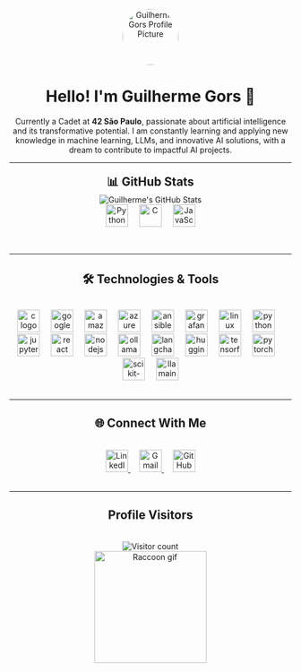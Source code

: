 <p align="center">
<img src="https://avatars.githubusercontent.com/u/74635661?v=4" width="100" height="100" alt="Guilherme Gors Profile Picture" style="border-radius: 50%;">
</p>

<h1 align="center">Hello! I'm Guilherme Gors 👋</h1>

<p align="center">
Currently a Cadet at <strong>42 São Paulo</strong>, passionate about artificial intelligence and its transformative potential. I am constantly learning and applying new knowledge in machine learning, LLMs, and innovative AI solutions, with a dream to contribute to impactful AI projects.
</p>

<div style="line-height: 0.5;">
<hr>
<h2 align="center">📊 GitHub Stats</h2>
</div>
<p align="center">
<!-- GitHub Stats Card -->
<img src="https://github-readme-stats.vercel.app/api?username=GuilhermeGors&show_icons=true&theme=merko&hide_border=true&count_private=true" alt="Guilherme's GitHub Stats" />
<br/>
<!-- Top Languages Badges -->
<img src="https://img.shields.io/badge/Python-3776AB?logo=python&logoColor=white&style=for-the-badge" height="40" alt="Python" />
<img width="12" />
<img src="https://img.shields.io/badge/C-A8B9CC?logo=c&logoColor=black&style=for-the-badge" height="40" alt="C" />
<img width="12" />
<img src="https://img.shields.io/badge/JavaScript-F7DF1E?logo=javascript&logoColor=black&style=for-the-badge" height="40" alt="JavaScript" />
</p>

<br>
<hr>
<h2 align="center">🛠️ Technologies & Tools</h2>
<br>

<div align="center">
<img src="https://img.shields.io/badge/C-A8B9CC?logo=c&logoColor=black&style=for-the-badge" height="40" alt="c logo" />
<img width="12" />
<img src="https://img.shields.io/badge/Google Cloud-4285F4?logo=googlecloud&logoColor=white&style=for-the-badge" height="40" alt="googlecloud logo" />
<img width="12" />
<img src="https://img.shields.io/badge/Amazon AWS-232F3E?logo=amazonaws&logoColor=white&style=for-the-badge" height="40" alt="amazonwebservices logo" />
<img width="12" />
<img src="https://img.shields.io/badge/Microsoft Azure-0078D4?logo=microsoftazure&logoColor=white&style=for-the-badge" height="40" alt="azure logo" />
<img width="12" />
<img src="https://img.shields.io/badge/Ansible-EE0000?logo=ansible&logoColor=white&style=for-the-badge" height="40" alt="ansible logo" />
<img width="12" />
<img src="https://img.shields.io/badge/Grafana-F46800?logo=grafana&logoColor=black&style=for-the-badge" height="40" alt="grafana logo" />
<img width="12" />
<img src="https://img.shields.io/badge/Linux-FCC624?logo=linux&logoColor=black&style=for-the-badge" height="40" alt="linux logo" />
<img width="12" />
<img src="https://img.shields.io/badge/Python-3776AB?logo=python&logoColor=white&style=for-the-badge" height="40" alt="python logo" />
<img width="12" />
<img src="https://img.shields.io/badge/Jupyter-F37626?logo=jupyter&logoColor=black&style=for-the-badge" height="40" alt="jupyter logo" />
<img width="12" />
<img src="https://img.shields.io/badge/React-61DAFB?logo=react&logoColor=black&style=for-the-badge" height="40" alt="react logo" />
<img width="12" />
<img src="https://img.shields.io/badge/Node.js-339933?logo=nodedotjs&logoColor=white&style=for-the-badge" height="40" alt="nodejs logo" />
<img width="12" />
<img src="https://img.shields.io/badge/Ollama-008080?logo=ollama&logoColor=white&style=for-the-badge" height="40" alt="ollama logo" />
<img width="12" />
<img src="https://img.shields.io/badge/LangChain-00A86B?logo=langchain&logoColor=white&style=for-the-badge" height="40" alt="langchain logo" />
<img width="12" />
<img src="https://img.shields.io/badge/Hugging%20Face-FDB515?logo=huggingface&logoColor=black&style=for-the-badge" height="40" alt="huggingface logo" />
<img width="12" />
<img src="https://img.shields.io/badge/TensorFlow-FF6F00?logo=tensorflow&logoColor=white&style=for-the-badge" height="40" alt="tensorflow logo" />
<img width="12" />
<img src="https://img.shields.io/badge/PyTorch-EE4C2C?logo=pytorch&logoColor=white&style=for-the-badge" height="40" alt="pytorch logo" />
<img width="12" />
<img src="https://img.shields.io/badge/scikit--learn-F7931E?logo=scikit-learn&logoColor=white&style=for-the-badge" height="40" alt="scikit-learn logo" />
<img width="12" />
<img src="https://img.shields.io/badge/LlamaIndex-6B7280?logo=llamaindex&logoColor=white&style=for-the-badge" height="40" alt="llamaindex logo" />
</div>

<br>
<hr>
<h2 align="center">🌐 Connect With Me</h2>
<br>

<div align="center">
<a href="https://www.linkedin.com/in/guilhermegors/" target="_blank">
<img src="https://img.shields.io/badge/LinkedIn-0077B5?style=for-the-badge&logo=linkedin&logoColor=white" height="40" alt="LinkedIn logo" />
</a>
<img width="12" />
<a href="mailto:guilhermegors@gmail.com" target="_blank">
<img src="https://img.shields.io/badge/Gmail-D14836?style=for-the-badge&logo=gmail&logoColor=white" height="40" alt="Gmail logo" />
</a>
<img width="12" />
<a href="https://github.com/GuilhermeGors" target="_blank">
<img src="https://img.shields.io/badge/GitHub-100000?style=for-the-badge&logo=github&logoColor=white" height="40" alt="GitHub logo" />
</a>
</div>

<br>
<hr>
<h2 align="center"> Profile Visitors</h2>
<br>

<div align="center">
<img src="https://komarev.com/ghpvc/?username=GuilhermeGors&color=blueviolet" alt="Visitor count" />
</div>

<div align="center">
<img height="200" src="https://media.tenor.com/_7Fjti7kTzsAAAAM/raccoon-cute.gif" alt="Raccoon gif" />
</div>
